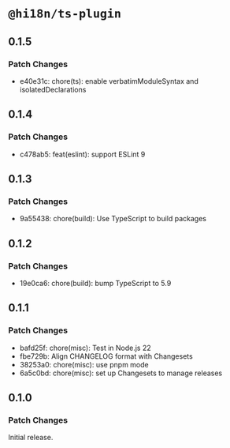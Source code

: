 # `@hi18n/ts-plugin`

## 0.1.5

### Patch Changes

- e40e31c: chore(ts): enable verbatimModuleSyntax and isolatedDeclarations

## 0.1.4

### Patch Changes

- c478ab5: feat(eslint): support ESLint 9

## 0.1.3

### Patch Changes

- 9a55438: chore(build): Use TypeScript to build packages

## 0.1.2

### Patch Changes

- 19e0ca6: chore(build): bump TypeScript to 5.9

## 0.1.1

### Patch Changes

- bafd25f: chore(misc): Test in Node.js 22
- fbe729b: Align CHANGELOG format with Changesets
- 38253a0: chore(misc): use pnpm mode
- 6a5c0bd: chore(misc): set up Changesets to manage releases

## 0.1.0

### Patch Changes

Initial release.
